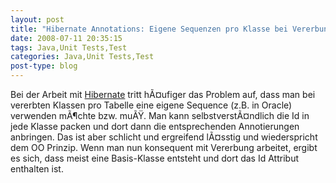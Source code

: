 ```yaml
---
layout: post
title: "Hibernate Annotations: Eigene Sequenzen pro Klasse bei Vererbung"
date: 2008-07-11 20:35:15
tags: Java,Unit Tests,Test
categories: Java,Unit Tests,Test
post-type: blog
---
```

Bei der Arbeit mit <a href="http://www.hibernate.org"  title="Hibernate">Hibernate</a> tritt hÃ¤ufiger das Problem auf, dass man bei vererbten Klassen pro Tabelle eine eigene Sequence (z.B. in Oracle) verwenden mÃ¶chte bzw. muÃŸ.
Man kann selbstverstÃ¤ndlich die Id in jede Klasse packen und dort dann die entsprechenden Annotierungen anbringen. Das ist aber schlicht und ergreifend lÃ¤sstig und wiederspricht dem OO Prinzip. Wenn man nun konsequent mit Vererbung arbeitet, ergibt es sich, dass meist eine Basis-Klasse entsteht und dort das Id Attribut enthalten ist.